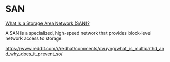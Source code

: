 # SAN 

[What Is a Storage Area Network (SAN)?](https://www.snia.org/education/storage_networking_primer/san/what_san)

A SAN is a specialized, high-speed network that provides block-level network access to storage.

https://www.reddit.com/r/redhat/comments/dvuyng/what_is_multipathd_and_why_does_it_prevent_so/

